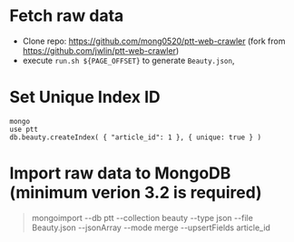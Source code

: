 # Fetch raw data

- Clone repo: https://github.com/mong0520/ptt-web-crawler (fork from https://github.com/jwlin/ptt-web-crawler)
- execute `run.sh ${PAGE_OFFSET}` to generate `Beauty.json`, 


# Set Unique Index ID

```
mongo
use ptt
db.beauty.createIndex( { "article_id": 1 }, { unique: true } )
```


# Import raw data to MongoDB (minimum verion 3.2 is required)

> mongoimport --db ptt --collection beauty --type json --file Beauty.json --jsonArray --mode merge --upsertFields  article_id
